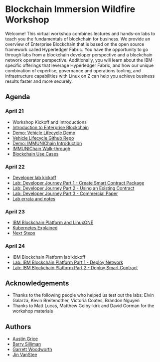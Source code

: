 # Blockchain Immersion Wildfire Workshop
Welcome! This virtual workshop combines lectures and hands-on labs to teach you the fundamentals of blockchain for business. We provide an overview of Enterprise Blockchain that is based on the open source framework called Hyperledger Fabric. You have the opportunity to go through labs from a blockchain developer perspective and a blockchain network operator perspective. Additionally, you will learn about the IBM-specific offerings that leverage Hyperledger Fabric, and how our unique combination of expertise, governance and operations tooling, and infrastructure capabilities with Linux on Z can help you achieve business results faster and more securely.

## Agenda

### April 21
*  Workshop Kickoff and Introductions
* [Introduction to Enterprise Blockchain](files/BlockchainExplainedVirtual.pdf)
* [Demo: Vehicle Lifecycle Demo](files/Vehicle_Lifecycle_Demo.pdf)
* [Vehicle Lifecycle Github Repo](https://github.com/IBM-Blockchain/vehicle-manufacture)
* [Demo: IMMUNIChain Introduction](immunichain-home.md) 
* [IMMUNIChain Walk-through](immunichain.md) 
* [Blockchain Use Cases](files/BlockchainUseCasesVirtual.pdf)

### April 22
* [Developer lab kickoff](files/UsingIBMBlockchainPlatform.pdf)
* [Lab: Developer Journey Part 1 - Create Smart Contract Package](files/IBP_Lab1.pdf)
* [Lab: Developer Journey Part 2 - Using an Existing Contract](files/IBP_Lab2.pdf)
* [Lab: Developer Journey Part 3 - Commercial Paper](files/IBP_Lab3.pdf)
* [Lab errata and notes](lab-errata.md)

### April 23
* [IBM Blockchain Platform and LinuxONE](files/BlockchainPlatform.pdf)
* [Kubernetes Explained](files/Kubernetes_Explained_Woodworth.pdf)
* [Next Steps](files/BlockchainNextSteps_PR.pdf)

### April 24
* IBM Blockchain Platform lab kickoff
* [Lab: IBM Blockchain Platform Part 1 - Deploy Network](ibpconsole.md)
* [Lab: IBM Blockchain Platform Part 2 - Deploy Smart Contract](ibpdeploy.md)

## Acknowledgements

* Thanks to the following people who helped us test out the labs: Elvin Galarza, Kevin Breitenother, Victoria Coates, Brandon Nguyen
* Thanks to Matt Lucas, Matthew Golby-kirk and David Gorman for the workshop materials

## Authors
* [Austin Grice](mailto:austin.grice@ibm.com)
* [Barry Silliman](mailto:silliman@us.ibm.com)
* [Garrett Woodworth](mailto:garrett.lee.woodworth@ibm.com)
* [Jin VanStee](mailto:jinxiong@us.ibm.com)

